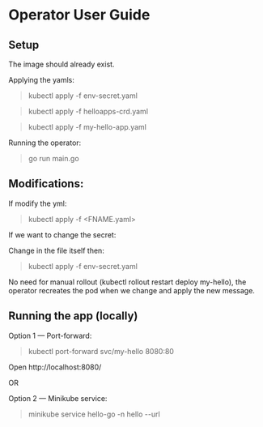 # Operator User Guide

## Setup
The image should already exist.

Applying the yamls:
> kubectl apply -f env-secret.yaml

> kubectl apply -f helloapps-crd.yaml

> kubectl apply -f my-hello-app.yaml

Running the operator:

> go run main.go 

## Modifications:
If modify the yml:

> kubectl apply -f <FNAME.yaml>


If we want to change the secret:

Change in the file itself then:
> kubectl apply -f env-secret.yaml

No need for manual rollout (kubectl rollout restart deploy my-hello), the operator recreates the pod when we change and apply the new message.

## Running the app (locally)
Option 1 — Port-forward:
> kubectl port-forward svc/my-hello 8080:80

Open http://localhost:8080/

OR

Option 2 — Minikube service:
> minikube service hello-go -n hello --url